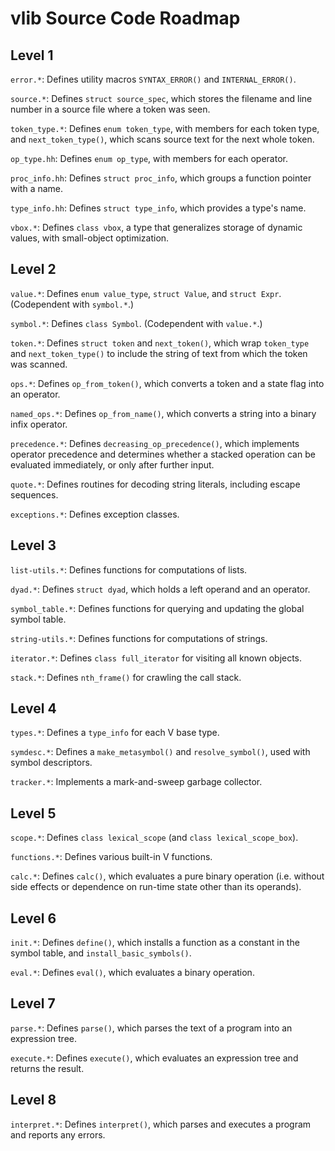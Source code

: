 vlib Source Code Roadmap
========================

Level 1
-------

`error.*`:  Defines utility macros `SYNTAX_ERROR()` and `INTERNAL_ERROR()`.

`source.*`:  Defines `struct source_spec`, which stores the filename and line number in a source file where a token was seen.

`token_type.*`:  Defines `enum token_type`, with members for each token type, and `next_token_type()`, which scans source text for the next whole token.

`op_type.hh`:  Defines `enum op_type`, with members for each operator.

`proc_info.hh`:  Defines `struct proc_info`, which groups a function pointer with a name.

`type_info.hh`:  Defines `struct type_info`, which provides a type's name.

`vbox.*`:  Defines `class vbox`, a type that generalizes storage of dynamic values, with small-object optimization.

Level 2
-------

`value.*`:  Defines `enum value_type`, `struct Value`, and `struct Expr`.  (Codependent with `symbol.*`.)

`symbol.*`:  Defines `class Symbol`.  (Codependent with `value.*`.)

`token.*`:  Defines `struct token` and `next_token()`, which wrap `token_type` and `next_token_type()` to include the string of text from which the token was scanned.

`ops.*`:  Defines `op_from_token()`, which converts a token and a state flag into an operator.

`named_ops.*`:  Defines `op_from_name()`, which converts a string into a binary infix operator.

`precedence.*`:  Defines `decreasing_op_precedence()`, which implements operator precedence and determines whether a stacked operation can be evaluated immediately, or only after further input.

`quote.*`:  Defines routines for decoding string literals, including escape sequences.

`exceptions.*`:  Defines exception classes.

Level 3
-------

`list-utils.*`:  Defines functions for computations of lists.

`dyad.*`:  Defines `struct dyad`, which holds a left operand and an operator.

`symbol_table.*`:  Defines functions for querying and updating the global symbol table.

`string-utils.*`:  Defines functions for computations of strings.

`iterator.*`:  Defines `class full_iterator` for visiting all known objects.

`stack.*`:  Defines `nth_frame()` for crawling the call stack.

Level 4
-------

`types.*`:  Defines a `type_info` for each V base type.

`symdesc.*`:  Defines a `make_metasymbol()` and `resolve_symbol()`, used with symbol descriptors.

`tracker.*`:  Implements a mark-and-sweep garbage collector.

Level 5
-------

`scope.*`:  Defines `class lexical_scope` (and `class lexical_scope_box`).

`functions.*`:  Defines various built-in V functions.

`calc.*`:  Defines `calc()`, which evaluates a pure binary operation (i.e. without side effects or dependence on run-time state other than its operands).

Level 6
-------

`init.*`:  Defines `define()`, which installs a function as a constant in the symbol table, and `install_basic_symbols()`.

`eval.*`:  Defines `eval()`, which evaluates a binary operation.

Level 7
-------

`parse.*`:  Defines `parse()`, which parses the text of a program into an expression tree.

`execute.*`:  Defines `execute()`, which evaluates an expression tree and returns the result.

Level 8
-------

`interpret.*`:  Defines `interpret()`, which parses and executes a program and reports any errors.
